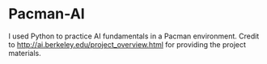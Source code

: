 # Pacman-AI
I used Python to practice AI fundamentals in a Pacman environment. Credit to http://ai.berkeley.edu/project_overview.html for providing the project materials.
